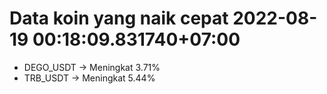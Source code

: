 # Data koin yang naik cepat 2022-08-19 00:18:09.831740+07:00

* DEGO_USDT -> Meningkat 3.71%
* TRB_USDT -> Meningkat 5.44%
